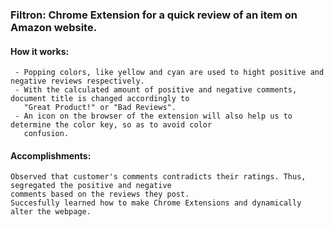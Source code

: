 ### Filtron: Chrome Extension for a quick review of an item on Amazon website.   

#### How it works:
```
 - Popping colors, like yellow and cyan are used to hight positive and negative reviews respectively. 
 - With the calculated amount of positive and negative comments, document title is changed accordingly to 
   "Great Product!" or "Bad Reviews". 
 - An icon on the browser of the extension will also help us to determine the color key, so as to avoid color 
   confusion.
```

#### Accomplishments: 
```
Observed that customer's comments contradicts their ratings. Thus, segregated the positive and negative 
comments based on the reviews they post. 
Succesfully learned how to make Chrome Extensions and dynamically alter the webpage. 
```
